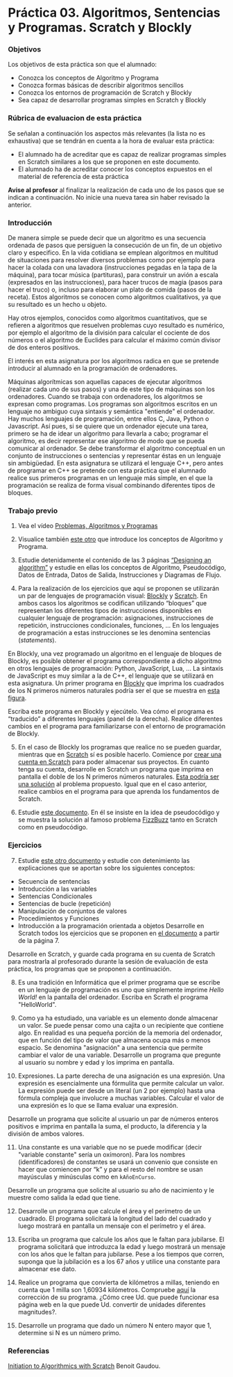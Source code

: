 # Práctica 03. Algoritmos, Sentencias y Programas. Scratch y Blockly

### Objetivos
Los objetivos de esta práctica son que el alumnado:

* Conozca los conceptos de Algoritmo y Programa
* Conozca formas básicas de describir algoritmos sencillos
* Conozca los entornos de programación de Scratch y Blockly
* Sea capaz de desarrollar programas simples en Scratch y Blockly

### Rúbrica de evaluacion de esta práctica
Se señalan a continuación los aspectos más relevantes (la lista no es exhaustiva)
que se tendrán en cuenta a la hora de evaluar esta práctica:
* El alumnado ha de acreditar que es capaz de realizar programas simples en Scratch similares a los que se
  proponen en este documento.
* El alumnado ha de acreditar conocer los conceptos expuestos en el material de referencia de esta práctica

**Avise al profesor** al finalizar la realización de cada uno de los pasos que se indican a continuación. No inicie una nueva tarea sin haber revisado la anterior.
### Introducción
De manera simple se puede decir que un algoritmo es una secuencia ordenada de pasos que persiguen la consecución de un fin, de un objetivo claro y especifico.
En la vida cotidiana se emplean algoritmos en multitud de situaciones para resolver diversos problemas como por ejemplo para 
hacer la colada con una lavadora (instrucciones pegadas en la tapa de la máquina), 
para tocar música (partituras), para construir un avión a escala (expresados en las instrucciones), 
para hacer trucos de magia (pasos para hacer el truco) o, incluso para elaborar un plato de comida (pasos de la receta). 
Estos algoritmos se conocen como algoritmos cualitativos, ya que su resultado es un hecho u objeto.

Hay otros ejemplos, conocidos como algoritmos cuantitativos, que se refieren a algoritmos que resuelven problemas cuyo resultado es numérico, 
por ejemplo el algoritmo de la división para calcular el cociente de dos números o el algoritmo de Euclides para calcular el máximo común divisor de dos enteros positivos.

El interés en esta asignatura por los algoritmos radica en que se pretende introducir al alumnado en la
programación de ordenadores.

Máquinas algorítmicas son aquellas capaces de ejecutar algoritmos (realizar cada uno de sus pasos) y una de este tipo de máquinas son los ordenadores. 
Cuando se trabaja con ordenadores, los algoritmos se expresan como programas. 
Los programas son algoritmos escritos en un lenguaje no ambiguo cuya sintaxis y semántica "entiende" el ordenador. 
Hay muchos lenguajes de programación, entre ellos C, Java, Python o Javascript. 
Así pues, si se quiere que un ordenador ejecute una tarea, primero se ha de idear un algoritmo para llevarla a cabo; 
programar el algoritmo, es decir representar ese algoritmo de modo que se pueda comunicar al ordenador. 
Se debe transformar el algoritmo conceptual en un conjunto de instrucciones o sentencias y representar éstas en un lenguaje sin ambigüedad. 
En esta asignatura se utilizará el lenguaje C++, pero antes de programar en C++ se pretende con esta práctica que
el alumnado realice sus primeros programas en un lenguaje más simple, en el que la programación se realiza de
forma visual combinando diferentes tipos de bloques.

### Trabajo previo
1. Vea el vídeo [Problemas, Algoritmos y
Programas](https://media.upv.es/#/portal/video/a8d70173-71c5-884e-8308-f72541d8d7c8)

2. Visualice también [este otro](http://www.upv.es/visor/media/26c336b0-19d1-2648-be94-f0d72d9af755/c) que
introduce los conceptos de Algoritmo y Programa.

3. Estudie detenidamente el contenido de las 3 páginas [“Designing an algorithm”](https://www.bbc.co.uk/bitesize/guides/z3bq7ty/revision/1)
y estudie en ellas los conceptos de Algoritmo, Pseudocódigo, Datos de Entrada, Datos de Salida, Instrucciones y Diagramas de Flujo.

4. Para la realización de los ejercicios que aquí se proponen se utilizarán un par de lenguajes de programación visual: [Blockly](https://developers.google.com/blockly)
y [Scratch](https://scratch.mit.edu/). 
En ambos casos los algoritmos se codifican utilizando “bloques” que representan los diferentes tipos de instrucciones disponibles en cualquier lenguaje de programación: 
asignaciones, instrucciones de repetición, instrucciones condicionales, funciones, ...
En los lenguajes de programación a estas instrucciones se les denomina sentencias (*statements*).

En Blockly, una vez programado un algoritmo en el lenguaje de bloques de Blockly, es posible obtener el programa correspondiente a dicho algoritmo en 
otros lenguajes de programación: Python, JavaScript, Lua, ...
La sintaxis de JavaScript es muy similar a la de C++, el lenguaje que se utilizará en esta asignatura.
Un primer programa en [Blockly](https://developers.google.com/blockly) que imprima los cuadrados de los N primeros números naturales 
podría ser el que se muestra en [esta figura](https://raw.githubusercontent.com/fsande/IB-P03-Algorithms-Programs/master/blockly1.png).

Escriba este programa en Blockly y ejecútelo. 
Vea cómo el programa es “traducido” a diferentes lenguajes (panel de la derecha). 
Realice diferentes cambios en el programa para familiarizarse con el entorno de programación de Blockly.

5. En el caso de Blockly los programas que realice no se pueden guardar, mientras que en [Scratch](https://scratch.mit.edu/) sí es posible hacerlo. 
Comience por [crear una cuenta en Scratch](https://scratch.mit.edu/join) para poder almacenar sus proyectos. 
En cuanto tenga su cuenta, desarrolle en Scratch un programa que imprima en pantalla el doble de los N primeros números naturales. 
[Esta podría ser una solución](https://scratch.mit.edu/projects/406186813/editor/) al problema propuesto. 
Igual que en el caso anterior, realice cambios en el programa para que aprenda los fundamentos de Scratch.

6. Estudie [este documento](https://www.futurelearn.com/courses/block-to-text-based-programming/0/steps/39492). 
En él se insiste en la idea de pseudocódigo y se muestra la solución al famoso problema [FizzBuzz](https://en.wikipedia.org/wiki/Fizz_buzz)
tanto en Scratch como en pseudocódigo.

### Ejercicios 
7. Estudie [este otro documento](http://www.agropolis.org/miss-abms/initiationto-algorithmics-with-scratch.pdf)
y estudie con detenimiento las explicaciones que se aportan sobre los siguientes conceptos:
* Secuencia de sentencias
* Introducción a las variables
* Sentencias Condicionales
* Sentencias de bucle (repetición)
* Manipulación de conjuntos de valores
* Procedimientos y Funciones 
* Introducción a la programación orientada a objetos
Desarrolle en Scratch todos los ejercicios que se proponen en [el documento](http://www.agropolis.org/miss-abms/initiationto-algorithmics-with-scratch.pdf)
a partir de la página 7.

Desarrolle en Scratch, y guarde cada programa en su cuenta de Scratch para mostrarla al profesorado durante la
sesión de evaluación de esta práctica, los programas que se proponen a continuación.

8. Es una tradición en Informática que el primer programa que se escribe en un lenguaje de programación es uno
que simplemente imprime *Hello World!* en la pantalla del ordenador.
Escriba en Scrath el programa "HelloWorld".

9. Como ya ha estudiado, una variable es un elemento donde almacenar un valor. 
Se puede pensar como una cajita o un recipiente que contiene algo. 
En realidad es una pequeña porción de la memoria del ordenador, que en función del tipo de valor que almacena ocupa más o menos espacio.
Se denomina "asignación" a una sentencia que permite cambiar el valor de una variable. 
Desarrolle un programa que pregunte al usuario su nombre y edad y los imprima en pantalla.

10. Expresiones. 
La parte derecha de una asignación es una expresión. 
Una expresión es esencialmente una fórmulita que permite calcular un valor. 
La expresión puede ser desde un literal (un 2 por ejemplo) hasta una fórmula compleja que involucre a muchas variables. 
Calcular el valor de una expresión es lo que se llama evaluar una expresión.

Desarrolle un programa que solicite al usuario un par de números enteros positivos e imprima en pantalla la
suma, el producto, la diferencia y la división de ambos valores.

11. Una constante es una variable que no se puede modificar (decir "variable constante" sería un oxímoron). 
Para los nombres (identificadores) de constantes se usará un convenio que consiste en hacer que comiencen por “k” 
y para el resto del nombre se usan mayúsculas y minúsculas como en `kAñoEnCurso`.

Desarrolle un programa que solicite al usuario su año de nacimiento y le muestre como salida la edad que
tiene.

12. Desarrolle un programa que calcule el área y el perímetro de un cuadrado. 
El programa solicitará la longitud del lado del cuadrado y luego mostrará en pantalla un mensaje con el perímetro y el área.

13. Escriba un programa que calcule los años que le faltan para jubilarse. 
El programa solicitará que introduzca la edad y luego mostrará un mensaje con los años que le faltan para jubilarse. 
Pese a los tiempos que corren, suponga que la jubilación es a los 67 años y utilice una constante para
almacenar ese dato.

14. Realice un programa que convierta de kilómetros a millas, teniendo en cuenta que 1 milla son 1,60934 kilómetros. 
Compruebe [aquí](https://www.metric-conversions.org/es/longitud/millas-a-kilometros.htm) la corrección de su programa.
¿Cómo cree Ud. que puede funcionar esa página web en la que puede Ud. convertir de unidades diferentes
magnitudes?.

15. Desarrolle un programa que dado un número N entero mayor que 1, determine si N es un número primo.

### Referencias
[Initiation to Algorithmics with
Scratch](https://drive.google.com/file/d/1DIU-bqgAurT-F9Ltnlam9QYWaZVeLlRJ/view?usp=sharing) Benoit Gaudou.



